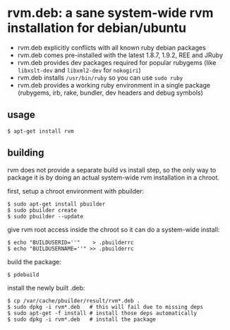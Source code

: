 # rvm.deb: a sane system-wide rvm installation for debian/ubuntu

- rvm.deb explicitly conflicts with all known ruby debian packages
- rvm.deb comes pre-installed with the latest 1.8.7, 1.9.2, REE and JRuby
- rvm.deb provides dev packages required for popular rubygems (like `libxslt-dev` and `libxml2-dev` for `nokogiri`)
- rvm.deb installs `/usr/bin/ruby` so you can use `sudo ruby`
- rvm.deb provides a working ruby environment in a single package (rubygems, irb, rake, bundler, dev headers and debug symbols)

## usage

    $ apt-get install rvm

## building

rvm does not provide a separate build vs install step, so the only way to package it is by doing an actual system-wide rvm installation in a chroot.

first, setup a chroot environment with pbuilder:

    $ sudo apt-get install pbuilder
    $ sudo pbuilder create
    $ sudo pbuilder --update

give rvm root access inside the chroot so it can do a system-wide install:

    $ echo "BUILDUSERID=''"    > .pbuilderrc
    $ echo "BUILDUSERNAME=''" >> .pbuilderrc

build the package:

    $ pdebuild

install the newly built .deb:

    $ cp /var/cache/pbuilder/result/rvm*.deb .
    $ sudo dpkg -i rvm*.deb   # this will fail due to missing deps
    $ sudo apt-get -f install # install those deps automatically
    $ sudo dpkg -i rvm*.deb   # install the package

